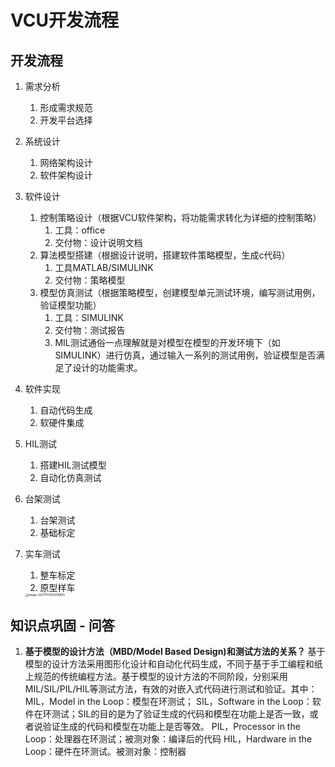 # VCU开发流程

## 开发流程

1. 需求分析
   1. 形成需求规范
   2. 开发平台选择
2. 系统设计
   1. 网络架构设计
   2. 软件架构设计
3. 软件设计
   1. 控制策略设计（根据VCU软件架构，将功能需求转化为详细的控制策略）
      1. 工具：office
      2. 交付物：设计说明文档
   2. 算法模型搭建（根据设计说明，搭建软件策略模型，生成c代码）
      1. 工具MATLAB/SIMULINK
      2. 交付物：策略模型
   3. 模型仿真测试（根据策略模型，创建模型单元测试环境，编写测试用例，验证模型功能）
      1. 工具：SIMULINK
      2. 交付物：测试报告
      3. MIL测试通俗一点理解就是对模型在模型的开发环境下（如SIMULINK）进行仿真，通过输入一系列的测试用例，验证模型是否满足了设计的功能需求。
4. 软件实现
   1. 自动代码生成
   2. 软硬件集成
5. HIL测试
   1. 搭建HIL测试模型
   2. 自动化仿真测试
6. 台架测试
   1. 台架测试
   2. 基础标定
7. 实车测试
   1. 整车标定
   2. 原型样车
   
   <img src="C:\Users\123\AppData\Roaming\Typora\typora-user-images\image-20211113104216805.png" alt="image-20211113104216805" style="zoom: 33%;" />

## 知识点巩固 - 问答

1. **基于模型的设计方法（MBD/Model Based Design)和测试方法的关系？**
   基于模型的设计方法采用图形化设计和自动化代码生成，不同于基于手工编程和纸上规范的传统编程方法。基于模型的设计方法的不同阶段，分别采用MIL/SIL/PIL/HIL等测试方法，有效的对嵌入式代码进行测试和验证。其中：
   MIL，Model in the Loop：模型在环测试；
   SIL，Software in the Loop：软件在环测试；SIL的目的是为了验证生成的代码和模型在功能上是否一致，或者说验证生成的代码和模型在功能上是否等效。
   PIL，Processor in the Loop：处理器在环测试；被测对象：编译后的代码
   HIL，Hardware in the Loop：硬件在环测试。被测对象：控制器


